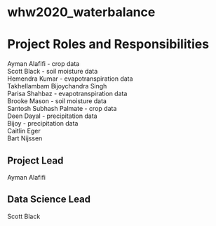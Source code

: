 # whw2020_waterbalance

# Project Roles and Responsibilities
Ayman Alafifi - crop data  
Scott Black - soil moisture data  
Hemendra Kumar - evapotranspiration data  
Takhellambam Bijoychandra Singh  
Parisa Shahbaz - evapotranspiration data  
Brooke Mason - soil moisture data  
Santosh Subhash Palmate - crop data  
Deen Dayal - precipitation data  
Bijoy - precipitation data  
Caitlin Eger  
Bart Nijssen  

## Project Lead
Ayman Alafifi  

## Data Science Lead
Scott Black  
